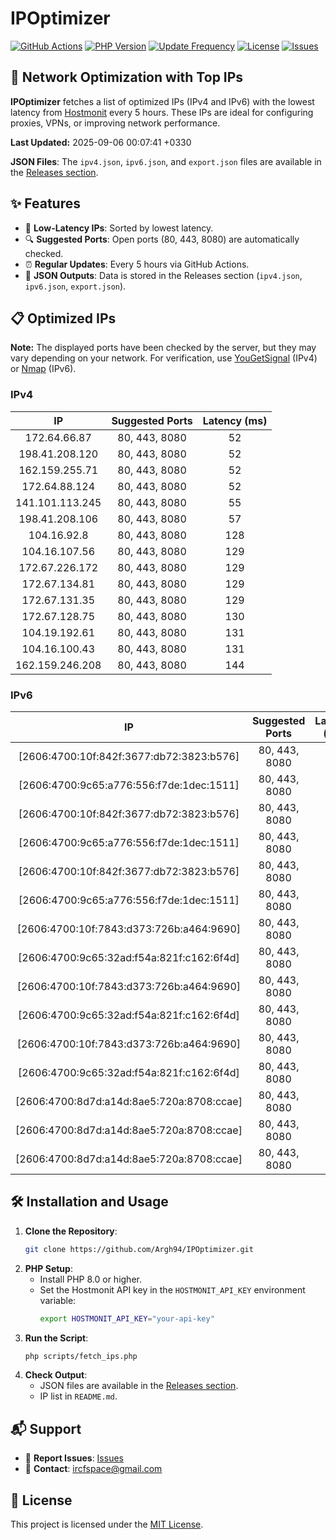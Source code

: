 # IPOptimizer

[![GitHub Actions](https://github.com/Argh94/IPOptimizer/workflows/IPOptimizer/badge.svg)](https://github.com/Argh94/IPOptimizer/actions)
[![PHP Version](https://img.shields.io/badge/PHP-8.0-blue)](https://www.php.net)
[![Update Frequency](https://img.shields.io/badge/Updates-Every%205%20Hours-green)](https://github.com/Argh94/IPOptimizer)
[![License](https://img.shields.io/badge/License-MIT-yellow)](https://opensource.org/licenses/MIT)
[![Issues](https://img.shields.io/github/issues/Argh94/IPOptimizer)](https://github.com/Argh94/IPOptimizer/issues)

## 🚀 Network Optimization with Top IPs

**IPOptimizer** fetches a list of optimized IPs (IPv4 and IPv6) with the lowest latency from [Hostmonit](https://hostmonit.com/) every 5 hours. These IPs are ideal for configuring proxies, VPNs, or improving network performance.

**Last Updated:** 2025-09-06 00:07:41 +0330

**JSON Files**: The `ipv4.json`, `ipv6.json`, and `export.json` files are available in the [Releases section](https://github.com/Argh94/IPOptimizer/releases).

## ✨ Features
- 📡 **Low-Latency IPs**: Sorted by lowest latency.
- 🔍 **Suggested Ports**: Open ports (80, 443, 8080) are automatically checked.
- ⏰ **Regular Updates**: Every 5 hours via GitHub Actions.
- 📄 **JSON Outputs**: Data is stored in the Releases section (`ipv4.json`, `ipv6.json`, `export.json`).

## 📋 Optimized IPs

**Note:** The displayed ports have been checked by the server, but they may vary depending on your network. For verification, use [YouGetSignal](https://www.yougetsignal.com/tools/open-ports/) (IPv4) or [Nmap](https://nmap.org/) (IPv6).

### IPv4
| IP | Suggested Ports | Latency (ms) |
|:---:|:---------------:|:------------:|
| 172.64.66.87 | 80, 443, 8080 | 52 |
| 198.41.208.120 | 80, 443, 8080 | 52 |
| 162.159.255.71 | 80, 443, 8080 | 52 |
| 172.64.88.124 | 80, 443, 8080 | 52 |
| 141.101.113.245 | 80, 443, 8080 | 55 |
| 198.41.208.106 | 80, 443, 8080 | 57 |
| 104.16.92.8 | 80, 443, 8080 | 128 |
| 104.16.107.56 | 80, 443, 8080 | 129 |
| 172.67.226.172 | 80, 443, 8080 | 129 |
| 172.67.134.81 | 80, 443, 8080 | 129 |
| 172.67.131.35 | 80, 443, 8080 | 129 |
| 172.67.128.75 | 80, 443, 8080 | 130 |
| 104.19.192.61 | 80, 443, 8080 | 131 |
| 104.16.100.43 | 80, 443, 8080 | 131 |
| 162.159.246.208 | 80, 443, 8080 | 144 |

### IPv6
| IP | Suggested Ports | Latency (ms) |
|:---:|:---------------:|:------------:|
| [2606:4700:10f:842f:3677:db72:3823:b576] | 80, 443, 8080 | 3 |
| [2606:4700:9c65:a776:556:f7de:1dec:1511] | 80, 443, 8080 | 3 |
| [2606:4700:10f:842f:3677:db72:3823:b576] | 80, 443, 8080 | 3 |
| [2606:4700:9c65:a776:556:f7de:1dec:1511] | 80, 443, 8080 | 3 |
| [2606:4700:10f:842f:3677:db72:3823:b576] | 80, 443, 8080 | 3 |
| [2606:4700:9c65:a776:556:f7de:1dec:1511] | 80, 443, 8080 | 3 |
| [2606:4700:10f:7843:d373:726b:a464:9690] | 80, 443, 8080 | 4 |
| [2606:4700:9c65:32ad:f54a:821f:c162:6f4d] | 80, 443, 8080 | 4 |
| [2606:4700:10f:7843:d373:726b:a464:9690] | 80, 443, 8080 | 4 |
| [2606:4700:9c65:32ad:f54a:821f:c162:6f4d] | 80, 443, 8080 | 4 |
| [2606:4700:10f:7843:d373:726b:a464:9690] | 80, 443, 8080 | 4 |
| [2606:4700:9c65:32ad:f54a:821f:c162:6f4d] | 80, 443, 8080 | 4 |
| [2606:4700:8d7d:a14d:8ae5:720a:8708:ccae] | 80, 443, 8080 | 5 |
| [2606:4700:8d7d:a14d:8ae5:720a:8708:ccae] | 80, 443, 8080 | 5 |
| [2606:4700:8d7d:a14d:8ae5:720a:8708:ccae] | 80, 443, 8080 | 5 |

## 🛠️ Installation and Usage
1. **Clone the Repository**:
   ```bash
   git clone https://github.com/Argh94/IPOptimizer.git
   ```
2. **PHP Setup**:
   - Install PHP 8.0 or higher.
   - Set the Hostmonit API key in the `HOSTMONIT_API_KEY` environment variable:
     ```bash
     export HOSTMONIT_API_KEY="your-api-key"
     ```
3. **Run the Script**:
   ```bash
   php scripts/fetch_ips.php
   ```
4. **Check Output**:
   - JSON files are available in the [Releases section](https://github.com/Argh94/IPOptimizer/releases).
   - IP list in `README.md`.

## 📬 Support
- 🐛 **Report Issues**: [Issues](https://github.com/Argh94/IPOptimizer/issues)
- 📧 **Contact**: [ircfspace@gmail.com](mailto:ircfspace@gmail.com)

## 📄 License
This project is licensed under the [MIT License](https://github.com/Argh94/HandWave/blob/main/LICENCE).
